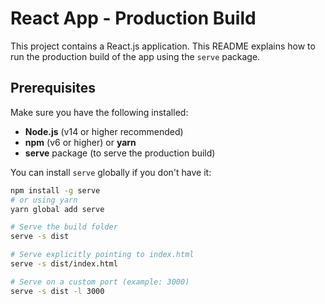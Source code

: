 # React App - Production Build

This project contains a React.js application. This README explains how to run the production build of the app using the `serve` package.

## Prerequisites

Make sure you have the following installed:

- **Node.js** (v14 or higher recommended)
- **npm** (v6 or higher) or **yarn**
- **serve** package (to serve the production build)

You can install `serve` globally if you don't have it:

```bash
npm install -g serve
# or using yarn
yarn global add serve

# Serve the build folder
serve -s dist

# Serve explicitly pointing to index.html
serve -s dist/index.html

# Serve on a custom port (example: 3000)
serve -s dist -l 3000

